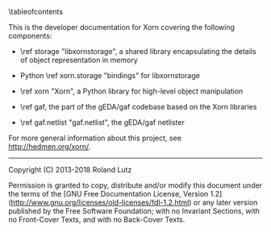 \tableofcontents

This is the developer documentation for Xorn covering the
following components:

- \ref storage "libxornstorage", a shared library encapsulating the
  details of object representation in memory

- Python \ref xorn.storage "bindings" for libxornstorage

- \ref xorn "Xorn", a Python library for high-level object manipulation

- \ref gaf, the part of the gEDA/gaf codebase based on the Xorn libraries

- \ref gaf.netlist "gaf.netlist", the gEDA/gaf netlister

For more general information about this project, see
http://hedmen.org/xorn/.

--------------------------------------------------------------------------------

Copyright (C) 2013-2018 Roland Lutz

Permission is granted to copy, distribute and/or modify this document
under the terms of the [GNU Free Documentation License, Version 1.2]
(http://www.gnu.org/licenses/old-licenses/fdl-1.2.html) or any later
version published by the Free Software Foundation; with no Invariant
Sections, with no Front-Cover Texts, and with no Back-Cover Texts.
